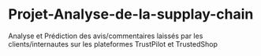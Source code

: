 # Projet-Analyse-de-la-supplay-chain
Analyse et Prédiction des avis/commentaires laissés par les clients/internautes sur les plateformes TrustPilot et TrustedShop
